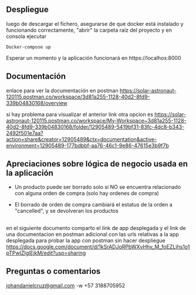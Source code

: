 ## Despliegue

luego de descargar el fichero, asegurarse de que docker está instalado y funcionando correctamente, "abrir" la carpeta raíz del proyecto y en consola ejecutar 
```
Docker-compose up
```
Esperar un momento y la aplicación funcionará en https://localhos:8000

## Documentación

enlace para ver la documentación en postman
https://solar-astronaut-120115.postman.co/workspace/3d81a255-1128-40d2-8fd9-339b04830168/overview

si hay problema para visualizar el anterior link otra opcion es https://solar-astronaut-120115.postman.co/workspace/My-Workspace~3d81a255-1128-40d2-8fd9-339b04830168/folder/12905489-5419bf31-83fc-4dc8-b343-2492f501e7aa?action=share&creator=12905489&ctx=documentation&active-environment=12905489-177bdbbf-aa76-46c1-9e86-47615e3b9f7b


## Apreciaciones sobre lógica de negocio usada en la aplicación

- Un producto puede ser borrado solo si NO se encuentra relacionado con alguna orden de compra (solo hay ordenes de compra)

- El borrado de orden de compra cambiará el estatus de la orden a "cancelled", y se devolveran los productos  

##
en el siguiente documento comparto el link de app desplegada y el link de una documentacion en postman adicional con las urls relativas a la app desplegada para probar la app con postman sin hacer despliegue 
https://docs.google.com/document/d/1kSrADJoRPbWXyHhv_M_foEZLjhs1o1pTPwIZIglEjkM/edit?usp=sharing 
## Preguntas o comentarios
 johandanielcruz@gmail.com
 -w  +57 3188705952
